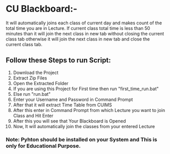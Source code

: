 # CU Blackboard:-
It will automatically joins each class of current day and makes count of the total time you are in Lecture. If current class total time is less than 50 minutes than it will join the next class in new tab without closing the current class tab otherwise it will join the next class in new tab and close the current class tab.


## Follow these Steps to run Script:

1. Download the Project
2. Extract Zip Files
3. Open the Extracted Folder
4. If you are using this Project for First time then run "first_time_run.bat"
5. Else run "run.bat"
6. Enter your Username and Password in Command Prompt
7. After that it will extract Time Table from CUIMS
8. After this enter in Command Prompt from which Lecture you want to join Class and Hit Enter 
9. After this you will see that Your Blackboard is Opened
10. Now, It will automatically join the classes from your entered Lecture


### Note: Pyhton should be installed on your System and This is only for Educational Purpose.
